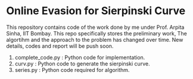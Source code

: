 # Online Evasion for Sierpinski Curve
This repository contains code of the work done by me under Prof. Arpita Sinha, IIT Bombay. This repo specifically stores the preliminary work, The algortihm and the approach to the problem has changed over time. New details, codes and report will be push soon.

1. complete_code.py : Python code for implementation.
2. curv.py : Python code to generate the sierpinski curve.
3. series.py : Python code required for algorithm.
